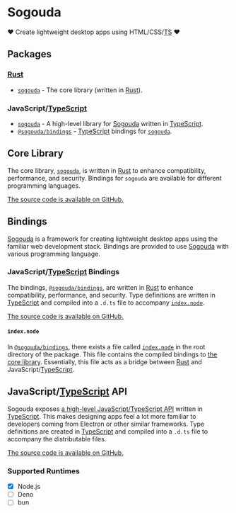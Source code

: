 # Sogouda

♥ Create lightweight desktop apps using HTML/CSS/[TS](https://www.typescriptlang.org/) ♥

## Packages

### [Rust](https://www.rust-lang.org/learn)

* [`sogouda`](#core-library) - The core library (written in [Rust](https://www.rust-lang.org/learn)).

### JavaScript/[TypeScript](https://www.typescriptlang.org/)

* [`sogouda`](#javascripttypescript-api) - A high-level library for [Sogouda](#sogouda) written in [TypeScript](https://www.typescriptlang.org/).
* [`@sogouda/bindings`](#javascripttypescript-bindings) - [TypeScript](https://www.typescriptlang.org/) bindings for [`sogouda`](#core-library).

## Core Library

The core library, [`sogouda`](https://crates.io/crates/sogouda), is written in [Rust](https://www.rust-lang.org/learn) to enhance compatibility, performance, and security.
Bindings for `sogouda` are available for different programming languages.

[The source code is available on GitHub.](#sogouda)

## Bindings

[Sogouda](#sogouda) is a framework for creating lightweight desktop apps using the familiar web development stack.
Bindings are provided to use [Sogouda](#sogouda) with various programming language.

### JavaScript/[TypeScript](https://www.typescriptlang.org/) Bindings

The bindings, [`@sogouda/bindings`](https://npmjs.org/package/@sogouda/bindings), are written in [Rust](https://www.rust-lang.org/learn) to enhance compatibility, performance, and security.
Type definitions are written in [TypeScript](https://www.typescriptlang.org/) and compiled into a `.d.ts` file to accompany [`index.node`](https://github.com/sogouda/node-bindings#indexnode).

[The source code is available on GitHub.](https://github.com/sogouda/node-bindings)

#### `index.node`

In [`@sogouda/bindings`](#bindings), there exists a file called [`index.node`](https://github.com/sogouda/node-bindings/tree/release/index.node) in the root directory of the package.
This file contains the compiled bindings to [the core library](#core-library). Essentially, this file acts as a bridge between [Rust](https://www.rust-lang.org/learn) and JavaScript/[TypeScript](https://www.typescriptlang.org/).


## JavaScript/[TypeScript](https://www.typescriptlang.org/) API

Sogouda exposes [a high-level JavaScript/TypeScript API](https://github.com/sogouda/node-sogouda/) written in [TypeScript](https://www.typescriptlang.org/).
This makes designing apps feel a lot more familiar to developers coming from Electron or other similar frameworks.
Type definitions are created in [TypeScript](https://www.typescriptlang.org/) and compiled into a `.d.ts` file to accompany the distributable files.

[The source code is available on GitHub.](https://github.com/sogouda/node-sogouda)

### Supported Runtimes

* [x] Node.js
* [ ] Deno
* [ ] bun
